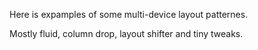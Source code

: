 Here is expamples of some multi-device layout patternes.

Mostly fluid, column drop, layout shifter and tiny tweaks.
